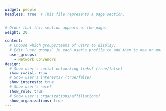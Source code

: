 ```yaml
---
widget: people
headless: true  # This file represents a page section.


# Order that this section appears on the page.
weight: 20

content:
  # Choose which groups/teams of users to display.
  # Edit `user_groups` in each user's profile to add them to one or more of these groups.
  user_groups:
    - Network Convenors 
design:
  # Show user's social networking links? (true/false)
  show_social: true
  # Show user's interests? (true/false)
  show_interests: true
  # Show user's role?
  show_role: true
  # Show user's organizations/affiliations?
  show_organizations: true
---
```

